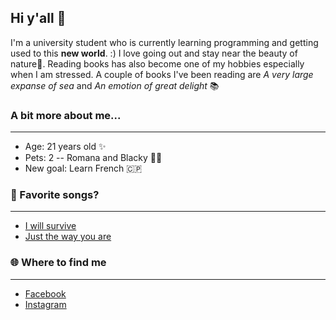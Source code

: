 ## Hi y'all 👋

 I'm a university student who is currently learning programming and getting used to this **new world**. :) I love going out and stay near the beauty of nature🌺. Reading books has also become one of my hobbies especially when I am stressed. A couple of books I've been reading are *A very large expanse of sea* and *An emotion of great delight* 📚



### A bit more about me...
---------------------------------------------------------------------------------------------------------------------------------------------------------------------------------

- Age: 21 years old ✨
- Pets: 2 -- Romana and Blacky 🐶🐱
- New goal: Learn French 🇨🇵 



### 🎵 Favorite songs?
---------------------------------------------------------------------------------------------------------------------------------------------------------------------------------

- [I will survive](https://open.spotify.com/track/7rIovIsXE6kMn629b7kDig?si=MR9nh7fsTcGjcS0bQg5DrQ&utm_source=copy-link&dl_branch=1)
- [Just the way you are](https://open.spotify.com/track/7BqBn9nzAq8spo5e7cZ0dJ?si=dFHCaY2TQHKxxqF4UGNQ0g&utm_source=copy-link&dl_branch=1)



### 🌐 Where to find me
---------------------------------------------------------------------------------------------------------------------------------------------------------------------------------

- [Facebook](https://www.facebook.com/Iran.Flores27)
- [Instagram](https://www.instagram.com/iran_maria_27/)

